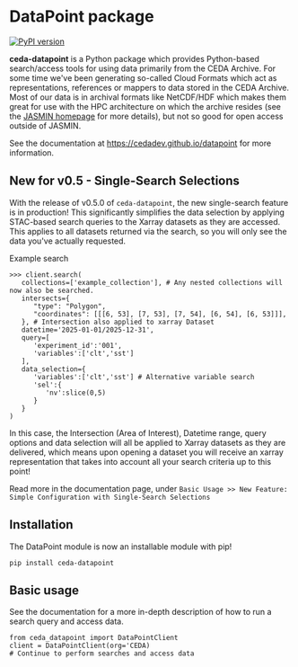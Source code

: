 # DataPoint package

[![PyPI version](https://badge.fury.io/py/ceda-datapoint.svg)](https://pypi.python.org/pypi/ceda-datapoint/)

**ceda-datapoint** is a Python package which provides Python-based search/access tools for using data primarily from the CEDA Archive. For some time we've been generating so-called 
Cloud Formats which act as representations, references or mappers to data stored in the CEDA Archive. Most of our data is in archival formats like NetCDF/HDF which makes them great for use with the HPC architecture on which the archive resides (see the [JASMIN homepage](https://jasmin.ac.uk/) for more details), but not so good for open access outside of JASMIN. 

See the documentation at https://cedadev.github.io/datapoint for more information.

## New for v0.5 - Single-Search Selections

With the release of v0.5.0 of `ceda-datapoint`, the new single-search feature is in production! This significantly simplifies the data selection by applying STAC-based search queries to the Xarray datasets as they are accessed. This applies to all datasets returned via the search, so you will only see the data you've actually requested.

Example search
```
>>> client.search(
   collections=['example_collection'], # Any nested collections will now also be searched.
   intersects={
      "type": "Polygon",
      "coordinates": [[[6, 53], [7, 53], [7, 54], [6, 54], [6, 53]]],
   }, # Intersection also applied to xarray Dataset
   datetime='2025-01-01/2025-12-31',
   query=[
      'experiment_id':'001',
      'variables':['clt','sst']
   ],
   data_selection={
      'variables':['clt','sst'] # Alternative variable search
      'sel':{
         'nv':slice(0,5)
      }
   }
)
```

In this case, the Intersection (Area of Interest), Datetime range, query options and data selection will all be applied to Xarray datasets as they are delivered, which means upon opening a dataset you will receive an xarray representation that takes into account all your search criteria up to this point!

Read more in the documentation page, under `Basic Usage >> New Feature: Simple Configuration with Single-Search Selections`

## Installation

The DataPoint module is now an installable module with pip!
```
pip install ceda-datapoint
```

## Basic usage

See the documentation for a more in-depth description of how to run a search query and access data.
```
from ceda_datapoint import DataPointClient
client = DataPointClient(org='CEDA)
# Continue to perform searches and access data
```
